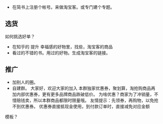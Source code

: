 
* 在简书上注册个帐号。来做淘宝客。或专门建个专题。

## 选货
如何挑选好单？

* 在知乎的 提升 幸福感的好物里，找些，淘宝客的商品
* 看过的不错的书。用过的好物。生成淘宝客的链接。

## 推广
* 加别人的圈。
* 自建群。
大家好，欢迎大家的加入
本群独家优惠券，聚划算，淘抢购商品再加内部优惠券，更有更多品牌商品跌破低价。
为啥优惠？商家为了冲销量，不惜赔钱卖，所以本群商品都限时限量哦。
友情提示：先领券，再购物，以免抢不到优惠券。
优惠券直接抵现金使用，到付款订单时，直接减免对应金额

模板？